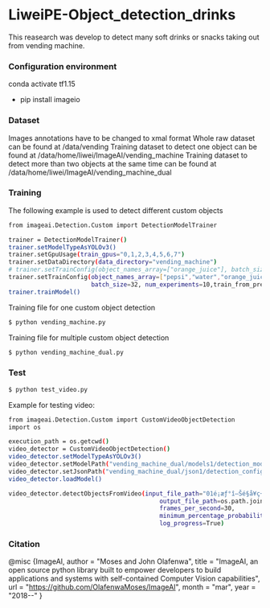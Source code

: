 # LiweiPE-Object_detection_drinks
This reasearch was develop to detect many soft drinks or snacks taking out from vending machine.

### Configuration environment

conda activate tf1.15
* pip install imageio
### Dataset
Images annotations have to be changed to xmal format
Whole raw dataset can be found at /data/vending
Training dataset to detect one object can be found at /data/home/liwei/ImageAI/vending_machine
Training dataset to detect more than two objects at the same time can be found at /data/home/liwei/ImageAI/vending_machine_dual

### Training
The following example is used to detect different custom objects

```sh
from imageai.Detection.Custom import DetectionModelTrainer

trainer = DetectionModelTrainer()
trainer.setModelTypeAsYOLOv3()
trainer.setGpuUsage(train_gpus="0,1,2,3,4,5,6,7")
trainer.setDataDirectory(data_directory="vending_machine")
# trainer.setTrainConfig(object_names_array=["orange_juice"], batch_size=8, num_experiments=10,train_from_pretrained_model="pretrained-yolov3.h5")
trainer.setTrainConfig(object_names_array=["pepsi","water","orange_juice","cucumber_soda","C100_juice","pepsi_330","HongNiu","Wangzi_milk","Wanglaoji","Beibingyang","Asamu_milktea","Harbin_beer","Kangshifu_juice","Maidong_lime","Dongfang_greentea"],
                       batch_size=32, num_experiments=10,train_from_pretrained_model="vending_machine/models_all_25-11/detection_model-ex-010--loss-0007.615.h5")
trainer.trainModel()
```

Training file for one custom object detection

```sh
$ python vending_machine.py
```
Training file for multiple custom object detection

```sh
$ python vending_machine_dual.py
```
### Test
```sh
$ python test_video.py
```
Example for testing video:
```sh
from imageai.Detection.Custom import CustomVideoObjectDetection
import os

execution_path = os.getcwd()
video_detector = CustomVideoObjectDetection()
video_detector.setModelTypeAsYOLOv3()
video_detector.setModelPath("vending_machine_dual/models1/detection_model-ex-039--loss-0011.630.h5")
video_detector.setJsonPath("vending_machine_dual/json1/detection_config.json")
video_detector.loadModel()

video_detector.detectObjectsFromVideo(input_file_path="01é¡æƒ°î—Šé§å¥ç¬˜é™îˆ™ç®°500å§£î‚¢å´Œ&æ´å³°ç¬€éŒå‘­å•ºç»¯æ ­æ´©å§Š?00å§£î‚¢å´Œé™å……ç¬‚.avi",
                                          output_file_path=os.path.join(execution_path, "pepsi_kangshifu%"),
                                          frames_per_second=30,
                                          minimum_percentage_probability=50,
                                          log_progress=True)
```

### Citation
@misc {ImageAI,
    author = "Moses and John Olafenwa",
    title  = "ImageAI, an open source python library built to empower developers to build applications and systems  with self-contained Computer Vision capabilities",
    url    = "https://github.com/OlafenwaMoses/ImageAI",
    month  = "mar",
    year   = "2018--"
}


 
